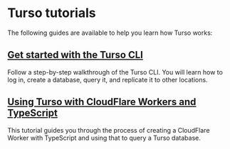 # Turso tutorials

The following guides are available to help you learn how Turso works:

## [Get started with the Turso CLI]

Follow a step-by-step walkthrough of the Turso CLI. You will learn how to log
in, create a database, query it, and replicate it to other locations.

## [Using Turso with CloudFlare Workers and TypeScript]

This tutorial guides you through the process of creating a CloudFlare Worker
with TypeScript and using that to query a Turso database.


[Get started with the Turso CLI]: get-started-turso-cli
[Using Turso with CloudFlare Workers and TypeScript]: https://developers.cloudflare.com/workers/tutorials/connect-to-turso-using-workers/
